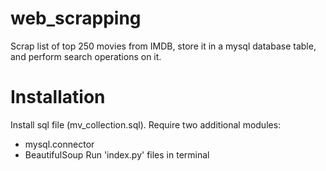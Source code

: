 # web_scrapping
Scrap list of top 250 movies from IMDB, store it in a mysql database table, and perform search operations on it. 

# Installation
Install sql file (mv_collection.sql).
Require two additional modules:
  - mysql.connector
  - BeautifulSoup
Run 'index.py' files in terminal

